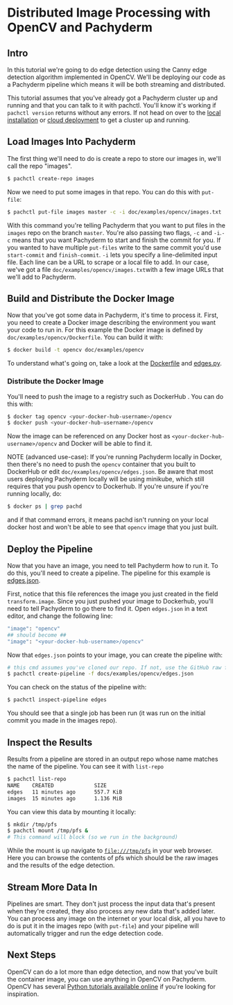 # Distributed Image Processing with OpenCV and Pachyderm

## Intro

In this tutorial we're going to do edge detection using the Canny edge
detection algorithm implemented in OpenCV. We'll be deploying our code as a
Pachyderm pipeline which means it will be both streaming and distributed.

This tutorial assumes that you've already got a Pachyderm cluster up and
running and that you can talk to it with pachctl. You'll know it's working if
`pachctl version` returns without any errors. If not head on over to the [local installation](http://pachyderm.readthedocs.io/en/latest/getting_started/local_installation.html) or [cloud deployment](http://pachyderm.readthedocs.io/en/latest/development/deploying_on_the_cloud.html) to get a cluster up and running.

## Load Images Into Pachyderm
The first thing we'll need to do is create a repo to store our images in, we'll
call the repo "images".

```sh
$ pachctl create-repo images
```

Now we need to put some images in that repo. You can do this with `put-file`:

```sh
$ pachctl put-file images master -c -i doc/examples/opencv/images.txt
```

With this command you're telling Pachyderm that you want to put files in the
`images` repo on the branch `master`. You're also passing two flags, `-c` and `-i`.`-c` means
that you want Pachyderm to start and finish the commit for you. If you wanted
to have multiple `put-files` write to the same commit you'd use `start-commit`
and `finish-commit`. `-i` lets you specify a line-delimited input file. Each
line can be a URL to scrape or a local file to add. In our case, we've got a file
`doc/examples/opencv/images.txt`with a few image URLs that we'll add to Pachyderm.

## Build and Distribute the Docker Image

Now that you've got some data in Pachyderm, it's time to process it. First, you
need to create a Docker image describing the environment you want
your code to run in. For this example the Docker image is defined by
`doc/examples/opencv/Dockerfile`. You can build it with:

```sh
$ docker build -t opencv doc/examples/opencv
```

To understand what's going on, take a look at the [Dockerfile](./Dockerfile) and
[edges.py](./edges.py).

### Distribute the Docker Image
You'll need to push the image to a registry such as DockerHub . You can do this
with:

```sh
$ docker tag opencv <your-docker-hub-username>/opencv
$ docker push <your-docker-hub-username>/opencv
```

Now the image can be referenced on any Docker host as
`<your-docker-hub-username>/opencv` and Docker will be able to find it.

NOTE (advanced use-case): If you're running Pachyderm locally in Docker, then
there's no need to push the `opencv` container that you built to DockerHub or
edit `doc/examples/opencv/edges.json`. Be aware that most users deploying Pachyderm
locally will be using minikube, which still requires that you push opencv to
Dockerhub. If you're unsure if you're running locally, do:

```sh
$ docker ps | grep pachd
```

and if that command errors, it means pachd isn't running on your local docker host
and won't be able to see that `opencv` image that you just built.

## Deploy the Pipeline

Now that you have an image, you need to tell Pachyderm how to run it. To do this,
you'll need to create a pipeline. The pipeline for this example is [edges.json](./edges.json).

First, notice that this file references the image you just created in the field
`transform.image`. Since you just pushed your image to Dockerhub, you'll need to
tell Pachyderm to go there to find it. Open `edges.json` in a
text editor, and change the following line:

```sh
"image": "opencv"
## should become ##
"image": "<your-docker-hub-username>/opencv"
```

Now that `edges.json` points to your image, you can create the pipeline with:

```sh
# this cmd assumes you've cloned our repo. If not, use the GitHub raw file URL since `-f` can take a URL as well.
$ pachctl create-pipeline -f docs/examples/opencv/edges.json
```

You can check on the status of the pipeline with:

```sh
$ pachctl inspect-pipeline edges
```

You should see that a single job has been run (it was run on the initial commit
you made in the images repo).

## Inspect the Results

Results from a pipeline are stored in an output repo whose name matches the name
of the pipeline. You can see it with `list-repo`

```sh
$ pachctl list-repo
NAME    CREATED             SIZE
edges   11 minutes ago      557.7 KiB
images  15 minutes ago      1.136 MiB
```

You can view this data by mounting it locally:

```sh
$ mkdir /tmp/pfs
$ pachctl mount /tmp/pfs &
# This command will block (so we run in the background)
```

While the mount is up navigate to [`file:///tmp/pfs`](file:///tmp/pfs) in your
web browser. Here you can browse the contents of pfs which should be the raw
images and the results of the edge detection.

## Stream More Data In

Pipelines are smart. They don't just process the input data that's present when
they're created, they also process any new data that's added later.
You can process any image on the internet or your local disk, all you
have to do is put it in the images repo (with `put-file`) and your pipeline will
automatically trigger and run the edge detection code.

## Next Steps

OpenCV can do a lot more than edge detection, and now that you've built the
container image, you can use anything in OpenCV on Pachyderm. OpenCV has several
[Python tutorials available
online](https://opencv-python-tutroals.readthedocs.io/en/latest/py_tutorials/py_tutorials.html)
if you're looking for inspiration.
